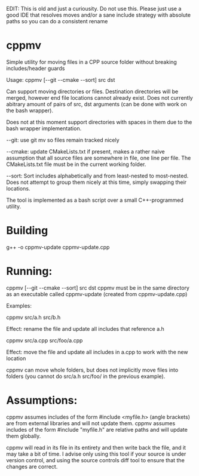 EDIT: This is old and just a curiousity. Do not use this. Please just use a good IDE that resolves moves and/or a sane include strategy with absolute paths so you can do a consistent rename

cppmv
=====

Simple utility for moving files in a CPP source folder without breaking includes/header guards

Usage: cppmv [--git --cmake --sort] src dst

Can support moving directories or files. 
Destination directories will be merged, however end file locations cannot already exist.
Does not currently abitrary amount of pairs of src, dst arguments (can be done with work on the bash wrapper).

Does not at this moment support directories with spaces in them due to the bash wrapper implementation.

--git: use git mv so files remain tracked nicely

--cmake: update CMakeLists.txt if present, makes a rather naive assumption that all source files are somewhere in file, one line per file.
The CMakeLists.txt file must be in the current working folder.

--sort: Sort includes alphabetically and from least-nested to most-nested. Does not attempt to group them nicely at this time, simply swapping their locations.

The tool is implemented as a bash script over a small C++-programmed utility.

Building
=====

g++ -o cppmv-update cppmv-update.cpp


Running:
===== 

cppmv [--git --cmake --sort] src dst
cppmv must be in the same directory as an executable called cppmv-update (created from cppmv-update.cpp)

Examples:

cppmv src/a.h src/b.h

Effect: rename the file and update all includes that reference a.h

cppmv src/a.cpp src/foo/a.cpp

Effect: move the file and update all includes in a.cpp to work with the new location

cppmv can move whole folders, but does not implicitly move files into folders (you cannot do src/a.h src/foo/ in the previous example).


Assumptions:
=====

cppmv assumes includes of the form #include <myfile.h> (angle brackets) are from external libraries and will not update them.
cppmv assumes includes of the form #include "myfile.h" are relative paths and will update them globally.

cppmv will read in its file in its entirety and then write back the file, and it may take a bit of time. I advise only using this tool if your source is under version control, and using the source controls diff tool to ensure that the changes are correct.

